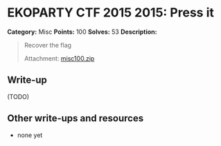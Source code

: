 # EKOPARTY CTF 2015 2015: Press it

**Category:** Misc
**Points:** 100
**Solves:** 53
**Description:**

> Recover the flag
> 
> Attachment: [misc100.zip](./misc100.zip)


## Write-up

(TODO)

## Other write-ups and resources

* none yet
